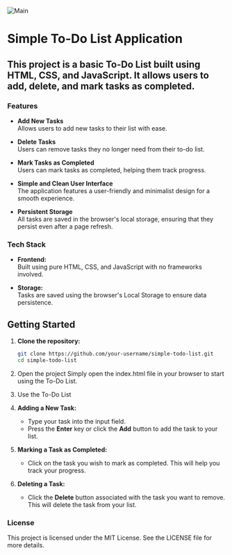 ![Main]([image-url](https://github.com/xcriminal1/Simple_TodoList/blob/master/image.png))

# Simple To-Do List Application
## This project is a basic To-Do List built using HTML, CSS, and JavaScript. It allows users to add, delete, and mark tasks as completed.

### Features

- **Add New Tasks**  
  Allows users to add new tasks to their list with ease.

- **Delete Tasks**  
  Users can remove tasks they no longer need from their to-do list.

- **Mark Tasks as Completed**  
  Users can mark tasks as completed, helping them track progress.

- **Simple and Clean User Interface**  
  The application features a user-friendly and minimalist design for a smooth experience.

- **Persistent Storage**  
  All tasks are saved in the browser's local storage, ensuring that they persist even after a page refresh.
### Tech Stack
- **Frontend:**  
  Built using pure HTML, CSS, and JavaScript with no frameworks involved.

- **Storage:**  
  Tasks are saved using the browser's Local Storage to ensure data persistence.

## Getting Started
1. **Clone the repository:**

   ```bash
   git clone https://github.com/your-username/simple-todo-list.git
   cd simple-todo-list
2. Open the project
Simply open the index.html file in your browser to start using the To-Do List.

3. Use the To-Do List
1. **Adding a New Task:**
   - Type your task into the input field.
   - Press the **Enter** key or click the **Add** button to add the task to your list.

2. **Marking a Task as Completed:**
   - Click on the task you wish to mark as completed. This will help you track your progress.

3. **Deleting a Task:**
   - Click the **Delete** button associated with the task you want to remove. This will delete the task from your list.

     
### License
This project is licensed under the MIT License. See the LICENSE file for more details.

